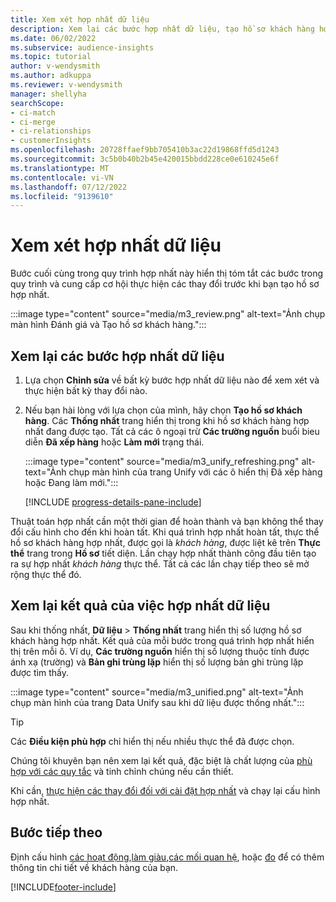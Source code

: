 ```yaml
---
title: Xem xét hợp nhất dữ liệu
description: Xem lại các bước hợp nhất dữ liệu, tạo hồ sơ khách hàng hợp nhất và xem xét kết quả
ms.date: 06/02/2022
ms.subservice: audience-insights
ms.topic: tutorial
author: v-wendysmith
ms.author: adkuppa
ms.reviewer: v-wendysmith
manager: shellyha
searchScope:
- ci-match
- ci-merge
- ci-relationships
- customerInsights
ms.openlocfilehash: 20728ffaef9bb705410b3ac22d19868ffd5d1243
ms.sourcegitcommit: 3c5b0b40b2b45e420015bbdd228ce0e610245e6f
ms.translationtype: MT
ms.contentlocale: vi-VN
ms.lasthandoff: 07/12/2022
ms.locfileid: "9139610"
---
```

# <a name="review-data-unification"></a>Xem xét hợp nhất dữ liệu

Bước cuối cùng trong quy trình hợp nhất này hiển thị tóm tắt các bước trong quy trình và cung cấp cơ hội thực hiện các thay đổi trước khi bạn tạo hồ sơ hợp nhất.

:::image type="content" source="media/m3_review.png" alt-text="Ảnh chụp màn hình Đánh giá và Tạo hồ sơ khách hàng.":::

## <a name="review-the-data-unification-steps"></a>Xem lại các bước hợp nhất dữ liệu

1. Lựa chọn **Chỉnh sửa** về bất kỳ bước hợp nhất dữ liệu nào để xem xét và thực hiện bất kỳ thay đổi nào.

1. Nếu bạn hài lòng với lựa chọn của mình, hãy chọn **Tạo hồ sơ khách hàng**. Các **Thống nhất** trang hiển thị trong khi hồ sơ khách hàng hợp nhất đang được tạo. Tất cả các ô ngoại trừ **Các trường nguồn** buổi bieu diễn **Đã xếp hàng** hoặc **Làm mới** trạng thái.

   :::image type="content" source="media/m3_unify_refreshing.png" alt-text="Ảnh chụp màn hình của trang Unify với các ô hiển thị Đã xếp hàng hoặc Đang làm mới.":::

   [!INCLUDE [progress-details-pane-include](includes/progress-details-pane.md)]

Thuật toán hợp nhất cần một thời gian để hoàn thành và bạn không thể thay đổi cấu hình cho đến khi hoàn tất. Khi quá trình hợp nhất hoàn tất, thực thể hồ sơ khách hàng hợp nhất, được gọi là *khách hàng*, được liệt kê trên **Thực thể** trang trong **Hồ sơ** tiết diện. Lần chạy hợp nhất thành công đầu tiên tạo ra sự hợp nhất *khách hàng* thực thể. Tất cả các lần chạy tiếp theo sẽ mở rộng thực thể đó.

## <a name="review-the-results-of-data-unification"></a>Xem lại kết quả của việc hợp nhất dữ liệu

Sau khi thống nhất, **Dữ liệu** > **Thống nhất** trang hiển thị số lượng hồ sơ khách hàng hợp nhất. Kết quả của mỗi bước trong quá trình hợp nhất hiển thị trên mỗi ô. Ví dụ, **Các trường nguồn** hiển thị số lượng thuộc tính được ánh xạ (trường) và **Bản ghi trùng lặp** hiển thị số lượng bản ghi trùng lặp được tìm thấy.

:::image type="content" source="media/m3_unified.png" alt-text="Ảnh chụp màn hình của trang Data Unify sau khi dữ liệu được thống nhất.":::

> [!TIP]
> Các **Điều kiện phù hợp** chỉ hiển thị nếu nhiều thực thể đã được chọn.

Chúng tôi khuyên bạn nên xem lại kết quả, đặc biệt là chất lượng của [phù hợp với các quy tắc](data-unification-update.md#manage-match-rules) và tinh chỉnh chúng nếu cần thiết.

Khi cần, [thực hiện các thay đổi đối với cài đặt hợp nhất](data-unification-update.md) và chạy lại cấu hình hợp nhất.

## <a name="next-step"></a>Bước tiếp theo

Định cấu hình [các hoạt động](activities.md),[làm giàu](enrichment-hub.md),[các mối quan hệ](relationships.md), hoặc [đo](measures.md) để có thêm thông tin chi tiết về khách hàng của bạn.

[!INCLUDE[footer-include](includes/footer-banner.md)]
